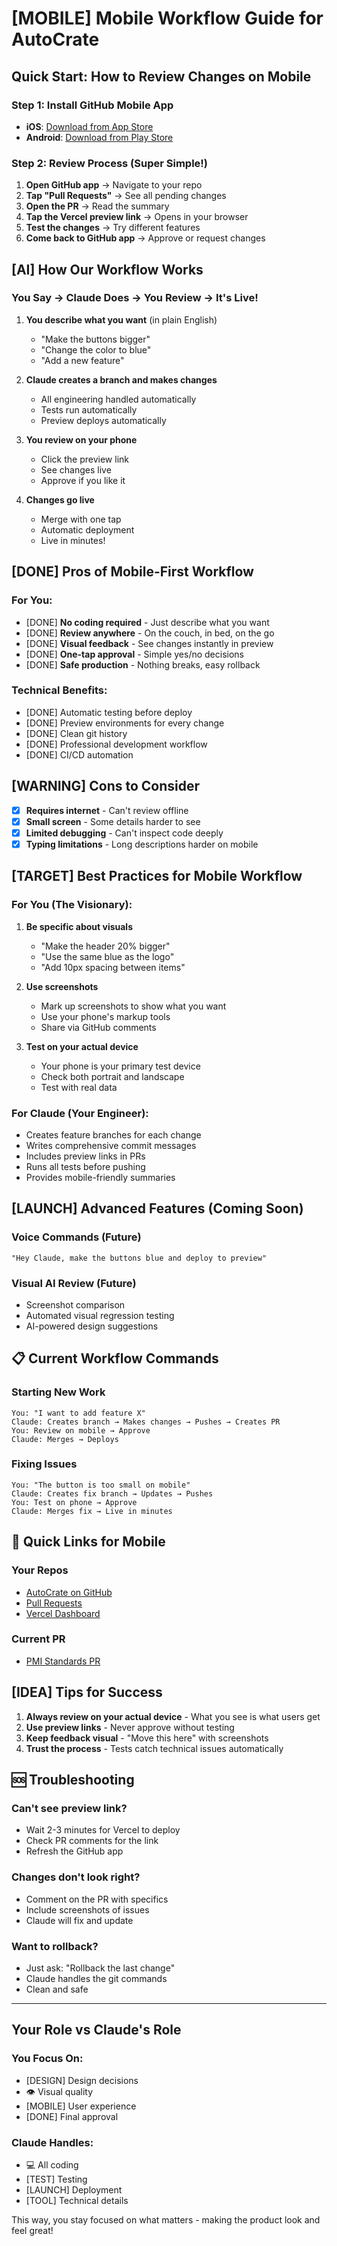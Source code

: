 # [MOBILE] Mobile Workflow Guide for AutoCrate

## Quick Start: How to Review Changes on Mobile

### Step 1: Install GitHub Mobile App

- **iOS**: [Download from App Store](https://apps.apple.com/app/github/id1477376905)
- **Android**: [Download from Play Store](https://play.google.com/store/apps/details?id=com.github.android)

### Step 2: Review Process (Super Simple!)

1. **Open GitHub app** → Navigate to your repo
2. **Tap "Pull Requests"** → See all pending changes
3. **Open the PR** → Read the summary
4. **Tap the Vercel preview link** → Opens in your browser
5. **Test the changes** → Try different features
6. **Come back to GitHub app** → Approve or request changes

## [AI] How Our Workflow Works

### You Say → Claude Does → You Review → It's Live!

1. **You describe what you want** (in plain English)
   - "Make the buttons bigger"
   - "Change the color to blue"
   - "Add a new feature"

2. **Claude creates a branch and makes changes**
   - All engineering handled automatically
   - Tests run automatically
   - Preview deploys automatically

3. **You review on your phone**
   - Click the preview link
   - See changes live
   - Approve if you like it

4. **Changes go live**
   - Merge with one tap
   - Automatic deployment
   - Live in minutes!

## [DONE] Pros of Mobile-First Workflow

### For You:

- [DONE] **No coding required** - Just describe what you want
- [DONE] **Review anywhere** - On the couch, in bed, on the go
- [DONE] **Visual feedback** - See changes instantly in preview
- [DONE] **One-tap approval** - Simple yes/no decisions
- [DONE] **Safe production** - Nothing breaks, easy rollback

### Technical Benefits:

- [DONE] Automatic testing before deploy
- [DONE] Preview environments for every change
- [DONE] Clean git history
- [DONE] Professional development workflow
- [DONE] CI/CD automation

## [WARNING] Cons to Consider

- [x] **Requires internet** - Can't review offline
- [x] **Small screen** - Some details harder to see
- [x] **Limited debugging** - Can't inspect code deeply
- [x] **Typing limitations** - Long descriptions harder on mobile

## [TARGET] Best Practices for Mobile Workflow

### For You (The Visionary):

1. **Be specific about visuals**
   - "Make the header 20% bigger"
   - "Use the same blue as the logo"
   - "Add 10px spacing between items"

2. **Use screenshots**
   - Mark up screenshots to show what you want
   - Use your phone's markup tools
   - Share via GitHub comments

3. **Test on your actual device**
   - Your phone is your primary test device
   - Check both portrait and landscape
   - Test with real data

### For Claude (Your Engineer):

- Creates feature branches for each change
- Writes comprehensive commit messages
- Includes preview links in PRs
- Runs all tests before pushing
- Provides mobile-friendly summaries

## [LAUNCH] Advanced Features (Coming Soon)

### Voice Commands (Future)

```
"Hey Claude, make the buttons blue and deploy to preview"
```

### Visual AI Review (Future)

- Screenshot comparison
- Automated visual regression testing
- AI-powered design suggestions

## 📋 Current Workflow Commands

### Starting New Work

```
You: "I want to add feature X"
Claude: Creates branch → Makes changes → Pushes → Creates PR
You: Review on mobile → Approve
Claude: Merges → Deploys
```

### Fixing Issues

```
You: "The button is too small on mobile"
Claude: Creates fix branch → Updates → Pushes
You: Test on phone → Approve
Claude: Merges fix → Live in minutes
```

## 🔗 Quick Links for Mobile

### Your Repos

- [AutoCrate on GitHub](https://github.com/Shivam-Bhardwaj/AutoCrate)
- [Pull Requests](https://github.com/Shivam-Bhardwaj/AutoCrate/pulls)
- [Vercel Dashboard](https://vercel.com/dashboard)

### Current PR

- [PMI Standards PR](https://github.com/Shivam-Bhardwaj/AutoCrate/pull/new/feature/pmi-asme-standards)

## [IDEA] Tips for Success

1. **Always review on your actual device** - What you see is what users get
2. **Use preview links** - Never approve without testing
3. **Keep feedback visual** - "Move this here" with screenshots
4. **Trust the process** - Tests catch technical issues automatically

## 🆘 Troubleshooting

### Can't see preview link?

- Wait 2-3 minutes for Vercel to deploy
- Check PR comments for the link
- Refresh the GitHub app

### Changes don't look right?

- Comment on the PR with specifics
- Include screenshots of issues
- Claude will fix and update

### Want to rollback?

- Just ask: "Rollback the last change"
- Claude handles the git commands
- Clean and safe

---

## Your Role vs Claude's Role

### You Focus On:

- [DESIGN] Design decisions
- 👁️ Visual quality
- [MOBILE] User experience
- [DONE] Final approval

### Claude Handles:

- 💻 All coding
- [TEST] Testing
- [LAUNCH] Deployment
- [TOOL] Technical details

This way, you stay focused on what matters - making the product look and feel great!

